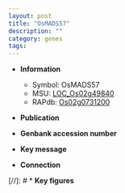 ```yaml
---
layout: post
title: "OsMADS57"
description: ""
category: genes
tags: 
---
```


* **Information**  
    + Symbol: OsMADS57  
    + MSU: [LOC_Os02g49840](http://rice.uga.edu/cgi-bin/ORF_infopage.cgi?orf=LOC_Os02g49840)  
    + RAPdb: [Os02g0731200](http://rapdb.dna.affrc.go.jp/viewer/gbrowse_details/irgsp1?name=Os02g0731200)  

* **Publication**  

* **Genbank accession number**  

* **Key message**  

* **Connection**  

[//]: # * **Key figures**  


